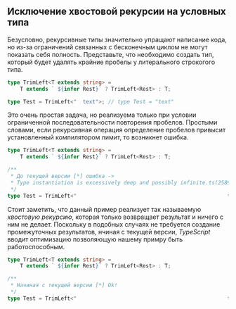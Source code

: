 ## Исключение хвостовой рекурсии на условных типа

Безусловно, рекурсивные типы значительно упращают написание кода, но из-за ограничений связанных с бесконечным циклом не могут показать себя полность.
Представьте, что необходимо создать тип, который будет удалять крайние пробелы у литерального строкогого типа.

`````ts
type TrimLeft<T extends string> =
    T extends ` ${infer Rest}` ? TrimLeft<Rest> : T;

type Test = TrimLeft<"  text">; // type Test = "text"
`````

Это очень простая задача, но реализуема только при условии ограниченной последовательности повторения пробелов. Простыми словами, если рекурсивная операция определение пробелов привысит установленный компилятором лимит, то возникнет ошибка.

`````ts
type TrimLeft<T extends string> =
    T extends ` ${infer Rest}` ? TrimLeft<Rest> : T;

/**
 * До текущей версии [*] ошибка ->
 * Type instantiation is excessively deep and possibly infinite.ts(2589)
 */
type Test = TrimLeft<"                                                text">; // [*]
`````

Стоит заметить, что данный пример реализует так называемую _хвостовую рекурсию_, которая только возвращает результат и ничего с ним не делает. Поскольку в подобных случаях не требуется создание промежуточных результатов, нчиная с текущей версии, _TypeScript_ вводит оптимизацию позволяющую нашему примру быть работоспособным.

`````ts
type TrimLeft<T extends string> =
    T extends ` ${infer Rest}` ? TrimLeft<Rest> : T;

/**
 * Начиная с текущей версии [*] Ok!
 */
type Test = TrimLeft<"                                                text">; // [*]
`````
